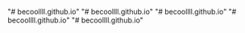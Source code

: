 "# becoollll.github.io" 
"# becoollll.github.io" 
"# becoollll.github.io" 
"# becoollll.github.io" 
"# becoollll.github.io" 

